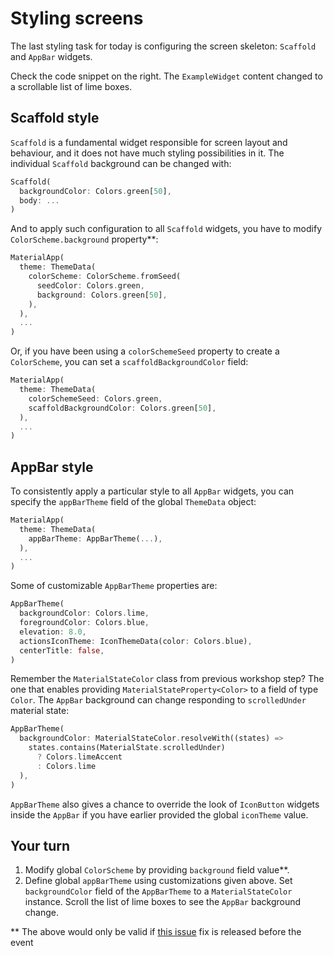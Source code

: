 # Styling screens

The last styling task for today is configuring the screen skeleton: `Scaffold` and `AppBar` widgets.

Check the code snippet on the right. The `ExampleWidget` content changed to a scrollable list of lime boxes.

## Scaffold style

`Scaffold` is a fundamental widget responsible for screen layout and behaviour, and it does not have much styling possibilities in it. The individual `Scaffold` background can be changed with:

```dart
Scaffold(
  backgroundColor: Colors.green[50],
  body: ...
)
```

And to apply such configuration to all `Scaffold` widgets, you have to modify `ColorScheme.background` property**:

```dart
MaterialApp(
  theme: ThemeData(
    colorScheme: ColorScheme.fromSeed(
      seedColor: Colors.green, 
      background: Colors.green[50],
    ),
  ),
  ...
)
```


Or, if you have been using a `colorSchemeSeed` property to create a `ColorScheme`, you can set a `scaffoldBackgroundColor` field:

```dart
MaterialApp(
  theme: ThemeData(
    colorSchemeSeed: Colors.green,
    scaffoldBackgroundColor: Colors.green[50],
  ),
  ...
)
```

## AppBar style

To consistently apply a particular style to all `AppBar` widgets, you can specify the `appBarTheme` field of the global `ThemeData` object:

```dart
MaterialApp(
  theme: ThemeData(
    appBarTheme: AppBarTheme(...),
  ),
  ...
)
```

Some of customizable `AppBarTheme` properties are:

```dart
AppBarTheme(
  backgroundColor: Colors.lime,
  foregroundColor: Colors.blue,
  elevation: 8.0,
  actionsIconTheme: IconThemeData(color: Colors.blue),
  centerTitle: false,
)
```

Remember the `MaterialStateColor` class from previous workshop step? The one that enables providing `MaterialStateProperty<Color>` to a field of type `Color`. The `AppBar` background can change responding to `scrolledUnder` material state:

```dart
AppBarTheme(
  backgroundColor: MaterialStateColor.resolveWith((states) =>
    states.contains(MaterialState.scrolledUnder)
      ? Colors.limeAccent
      : Colors.lime
  ),
)
```

`AppBarTheme` also gives a chance to override the look of `IconButton` widgets inside the `AppBar` if you have earlier provided the global `iconTheme` value.

## Your turn

1. Modify global `ColorScheme` by providing `background` field value**.
2. Define global `appBarTheme` using customizations given above. Set `backgroundColor` field of the `AppBarTheme` to a `MaterialStateColor` instance. Scroll the list of lime boxes to see the `AppBar` background change.


** The above would only be valid if [this issue](https://github.com/flutter/flutter/issues/101389) fix is released before the event